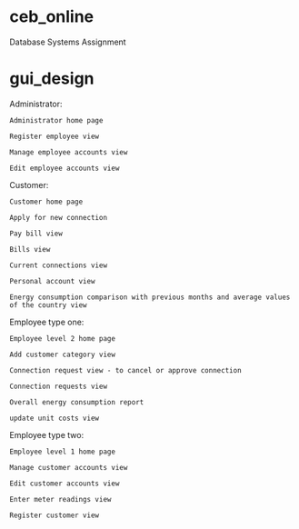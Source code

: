 # ceb_online
Database Systems Assignment

# gui_design

Administrator:

    Administrator home page

	Register employee view

	Manage employee accounts view

	Edit employee accounts view


Customer:

    Customer home page

	Apply for new connection

	Pay bill view

	Bills view

	Current connections view

	Personal account view

	Energy consumption comparison with previous months and average values of the country view


Employee type one:

    Employee level 2 home page

    Add customer category view

	Connection request view - to cancel or approve connection

	Connection requests view

	Overall energy consumption report

	update unit costs view


Employee type two:

    Employee level 1 home page

    Manage customer accounts view

    Edit customer accounts view

    Enter meter readings view

	Register customer view





